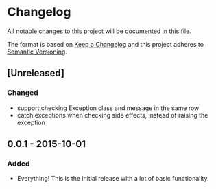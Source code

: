 # Changelog
All notable changes to this project will be documented in this file.

The format is based on [Keep a Changelog](http://keepachangelog.com/en/1.0.0/)
and this project adheres to [Semantic Versioning](http://semver.org/spec/v2.0.0.html).

## [Unreleased]
### Changed
- support checking Exception class and message in the same row
- catch exceptions when checking side effects, instead of raising the exception

## 0.0.1 - 2015-10-01
### Added
- Everything! This is the initial release with a lot of basic functionality.
